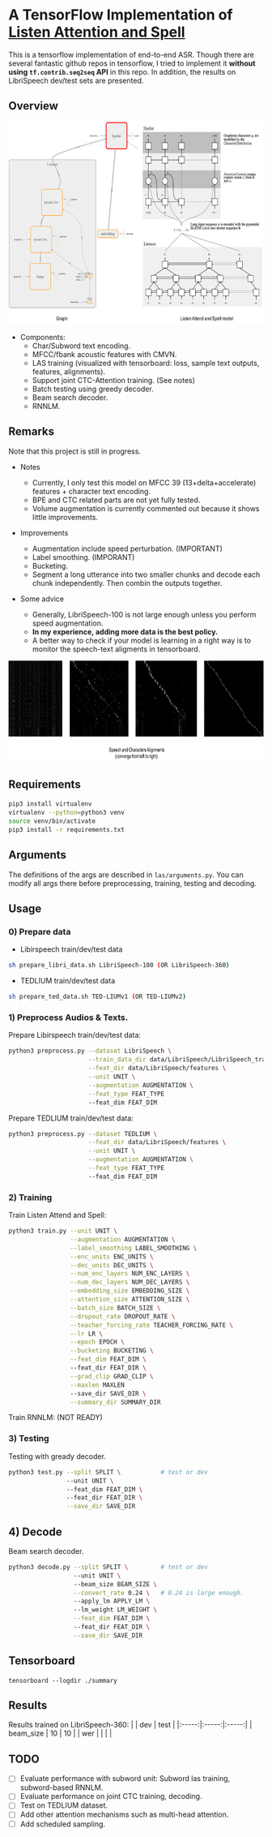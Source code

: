 # A TensorFlow Implementation of [Listen Attention and Spell](https://arxiv.org/abs/1508.01211)

This is a tensorflow implementation of end-to-end ASR. Though there are several fantastic github repos in tensorflow, I tried to implement it **without using `tf.contrib.seq2seq` API** in this repo. In addition, the results on LibriSpeech dev/test sets are presented.

## Overview

<p align="center">
  <img src="demo/las.png" width="600" height="400">
</p>

* Components:
    - Char/Subword text encoding.
    - MFCC/fbank acoustic features with CMVN.
    - LAS training (visualized with tensorboard: loss, sample text outputs, features, alignments).  
    - Support joint CTC-Attention training. (See notes)
    - Batch testing using greedy decoder.
    - Beam search decoder.
    - RNNLM.

## Remarks

Note that this project is still in progress.
* Notes
    - Currently, I only test this model on MFCC 39 (13+delta+accelerate) features + character text encoding.
    - BPE and CTC related parts are not yet fully tested.
    - Volume augmentation is currently commented out because it shows little improvements.

* Improvements
    - Augmentation include speed perturbation. (IMPORTANT) 
    - Label smoothing. (IMPORANT)
    - Bucketing.
    - Segment a long utterance into two smaller chunks and decode each chunk independently. Then combin the outputs together.

* Some advice
    - Generally, LibriSpeech-100 is not large enough unless you perform speed augmentation.
    - **In my experience, adding more data is the best policy.**
    - A better way to check if your model is learning in a right way is to monitor the speech-text aligments in tensorboard.

<p align="center">
  <img src="demo/align.png" width="720" height="200">
</p>

## Requirements
```bash
pip3 install virtualenv
virtualenv --python=python3 venv
source venv/bin/activate
pip3 install -r requirements.txt
```

## Arguments

The definitions of the args are described in `las/arguments.py`. You can modify all args there before preprocessing, training, testing and decoding.

## Usage

### 0) Prepare data
- Libirspeech train/dev/test data
```bash
sh prepare_libri_data.sh LibriSpeech-100 (OR LibriSpeech-360)
```

- TEDLIUM train/dev/test data
```bash
sh prepare_ted_data.sh TED-LIUMv1 (OR TED-LIUMv2)
```

### 1) Preprocess Audios & Texts.
Prepare Libirspeech train/dev/test data:
```bash
python3 preprocess.py --dataset LibriSpeech \
                      --train_data_dir data/LibriSpeech/LibriSpeech_train/train-clean-100/ \
                      --feat_dir data/LibriSpeech/features \
                      --unit UNIT \
                      --augmentation AUGMENTATION \
                      --feat_type FEAT_TYPE
                      --feat_dim FEAT_DIM
```

Prepare TEDLIUM train/dev/test data:
```bash
python3 preprocess.py --dataset TEDLIUM \
                      --feat_dir data/LibriSpeech/features \
                      --unit UNIT \
                      --augmentation AUGMENTATION \
                      --feat_type FEAT_TYPE
                      --feat_dim FEAT_DIM
```

### 2) Training
Train Listen Attend and Spell:
```bash
python3 train.py --unit UNIT \
                 --augmentation AUGMENTATION \
                 --label_smoothing LABEL_SMOOTHING \
                 --enc_units ENC_UNITS \
                 --dec_units DEC_UNITS \
                 --num_enc_layers NUM_ENC_LAYERS \
                 --num_dec_layers NUM_DEC_LAYERS \
                 --embedding_size EMBEDDING_SIZE \
                 --attention_size ATTENTION_SIZE \
                 --batch_size BATCH_SIZE \
                 --dropout_rate DROPOUT_RATE \
                 --teacher_forcing_rate TEACHER_FORCING_RATE \
                 --lr LR \
                 --epoch EPOCH \
                 --bucketing BUCKETING \
                 --feat_dim FEAT_DIM \ 
                 --feat_dir FEAT_DIR \
                 --grad_clip GRAD_CLIP \
                 --maxlen MAXLEN
                 --save_dir SAVE_DIR \
                 --summary_dir SUMMARY_DIR 
```
Train RNNLM: 
(NOT READY)

### 3) Testing
Testing with gready decoder.
```bash
python3 test.py --split SPLIT \           # test or dev
                --unit UNIT \ 
                --feat_dim FEAT_DIM \ 
                --feat_dir FEAT_DIR \
                --save_dir SAVE_DIR 
```

## 4) Decode
Beam search decoder.
```bash
python3 decode.py --split SPLIT \         # test or dev
                  --unit UNIT \ 
                  --beam_size BEAM_SIZE \
                  --convert_rate 0.24 \   # 0.24 is large enough.
                  --apply_lm APPLY_LM \         
                  --lm_weight LM_WEIGHT \
                  --feat_dim FEAT_DIM \ 
                  --feat_dir FEAT_DIR \
                  --save_dir SAVE_DIR 
```

## Tensorboard
```
tensorboard --logdir ./summary
```

## Results
Results trained on LibriSpeech-360:
|       |  dev  |  test  | 
|:-----:|:-----:|:-----:|
| beam_size | 10 | 10 |
| wer |   |   |   |

## TODO
- [ ] Evaluate performance with subword unit: Subword las training, subword-based RNNLM. 
- [ ] Evaluate performance on joint CTC training, decoding.
- [ ] Test on TEDLIUM dataset.
- [ ] Add other attention mechanisms such as multi-head attention. 
- [ ] Add scheduled sampling.
